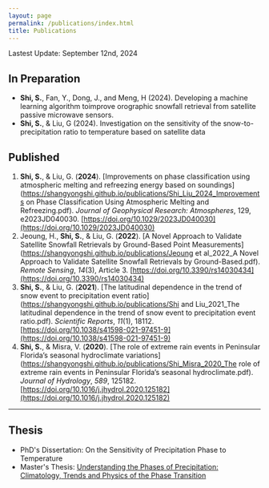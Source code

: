 ```yaml
---
layout: page
permalink: /publications/index.html
title: Publications
---
```


Lastest Update: September 12nd, 2024

## In Preparation

- **Shi, S.**, Fan, Y., Dong, J., and Meng, H (2024). Developing a machine learning algorithm toimprove orographic snowfall retrieval from satellite passive microwave sensors. 
- **Shi, S.**, & Liu, G (2024). Investigation on the sensitivity of the snow-to-precipitation ratio to temperature based on satellite data

## Published

1. **Shi, S.**, & Liu, G. (**2024**). [Improvements on phase classification using atmospheric melting and refreezing energy based on soundings](https://shangyongshi.github.io/publications/Shi_Liu_2024_Improvements on Phase Classification Using Atmospheric Melting and Refreezing.pdf). *Journal of Geophysical Research: Atmospheres*, 129, e2023JD040030. [https://doi.org/10.1029/2023JD040030](https://doi.org/10.1029/2023JD040030)
2. Jeoung, H., **Shi, S.**, & Liu, G. (**2022**). [A Novel Approach to Validate Satellite Snowfall Retrievals by Ground-Based Point Measurements](https://shangyongshi.github.io/publications/Jeoung et al_2022_A Novel Approach to Validate Satellite Snowfall Retrievals by Ground-Based.pdf). *Remote Sensing*, *14*(3), Article 3. [https://doi.org/10.3390/rs14030434](https://doi.org/10.3390/rs14030434)
3. **Shi, S.**, & Liu, G. (**2021**). [The latitudinal dependence in the trend of snow event to precipitation event ratio](https://shangyongshi.github.io/publications/Shi and Liu_2021_The latitudinal dependence in the trend of snow event to precipitation event ratio.pdf). *Scientific Reports*, *11*(1), 18112. [https://doi.org/10.1038/s41598-021-97451-9](https://doi.org/10.1038/s41598-021-97451-9) 
4. **Shi, S.**, & Misra, V. (**2020**). [The role of extreme rain events in Peninsular Florida’s seasonal hydroclimate variations](https://shangyongshi.github.io/publications/Shi_Misra_2020_The role of extreme rain events in Peninsular Florida’s seasonal hydroclimate.pdf). *Journal of Hydrology*, *589*, 125182. [https://doi.org/10.1016/j.jhydrol.2020.125182](https://doi.org/10.1016/j.jhydrol.2020.125182) 

---

## Thesis

- PhD's Dissertation: On the Sensitivity of Precipitation Phase to Temperature
- Master's Thesis: [Understanding the Phases of Precipitation: Climatology, Trends and Physics of the Phase Transition](https://www.proquest.com/openview/4dd001ac2d9046c03c538445b4750002/1?pq-origsite=gscholar&cbl=18750&diss=y)<br>
